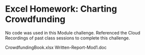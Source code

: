 # Excel Homework: Charting Crowdfunding

No code was used in this Module challenge.
Referenced the Cloud Recordings of past class sessions to complete this challenge.

CrowdfundingBook.xlsx
Written-Report-Mod1.doc

